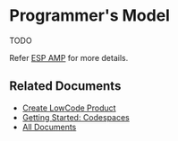 # Programmer's Model

TODO

Refer [ESP AMP](https://github.com/chiragatal/esp-amp/blob/main/README.md) for more details.

## Related Documents

* [Create LowCode Product](./create_product.md)
* [Getting Started: Codespaces](../README.md)
* [All Documents](./all_documents.md)
